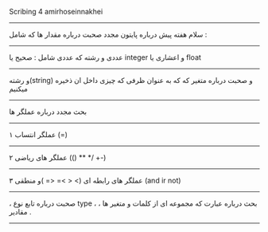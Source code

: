 Scribing 4 amirhoseinnakhei 
_______________________________________
سلام هفته پیش درباره پایتون مجدد صحبت درباره مقدار ها که شامل :
_______________________________________
عددی و رشته که عددی شامل : صحیح یا integer و اعشاری یا float 
_______________________________________
و رشته(string) و صحبت درباره متغیر که که به عنوان ظرفی که چیزی داخل ان ذخیره میکنیم 
_______________________________________
بحث مجدد درباره عملگر ها 
_______________________________________
۱ عملگر انتساب (=)
_______________________________________
۲ عملگر های ریاضی (() ** */ +-)
_______________________________________
۳ عملگر های رابطه ای (> < >= <= )و منطقی (and ir not)
_______________________________________
، صحبت درباره تابع نوع type ، بحث درباره عبارت که مجموعه ای از کلمات و متغیر ها ، مقادیر .
_______________________________________

